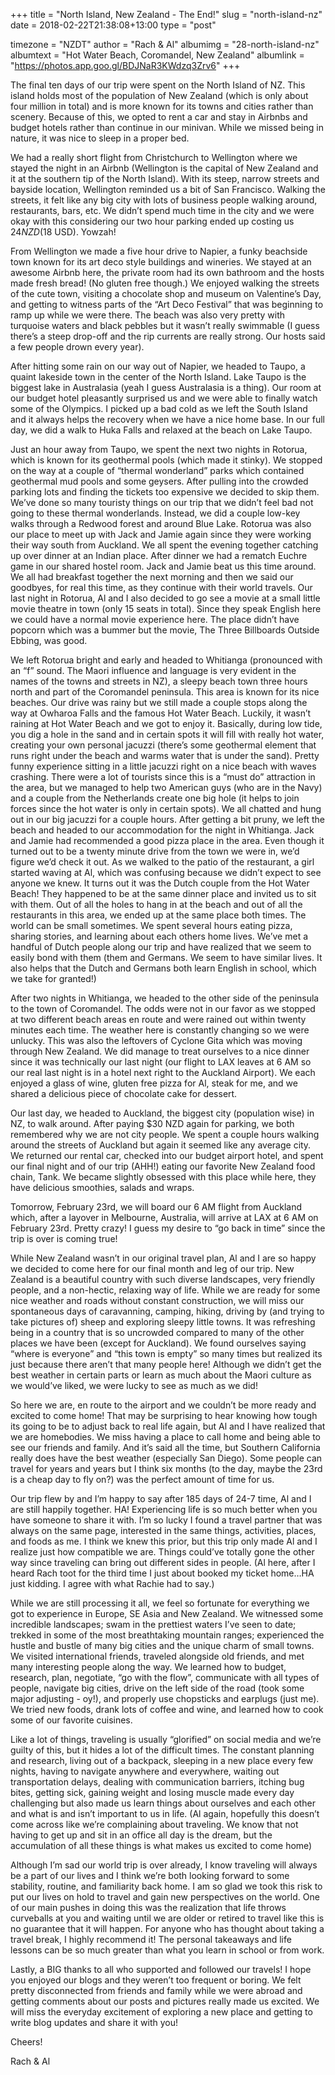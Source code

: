 +++
title = "North Island, New Zealand - The End!"
slug = "north-island-nz"
date = 2018-02-22T21:38:08+13:00
type = "post"

timezone = "NZDT"
author = "Rach & Al"
albumimg = "28-north-island-nz"
albumtext = "Hot Water Beach, Coromandel, New Zealand"
albumlink = "https://photos.app.goo.gl/BDJNaR3KWdzq3Zrv6"
+++

The final ten days of our trip were spent on the North Island of NZ. This island holds most of the population of New Zealand (which is only about four million in total) and is more known for its towns and cities rather than scenery. Because of this, we opted to rent a car and stay in Airbnbs and budget hotels rather than continue in our minivan. While we missed being in nature, it was nice to sleep in a proper bed.

We had a really short flight from Christchurch to Wellington where we stayed the night in an Airbnb (Wellington is the capital of New Zealand and it at the southern tip of the North Island). With its steep, narrow streets and bayside location, Wellington reminded us a bit of San Francisco. Walking the streets, it felt like any big city with lots of business people walking around, restaurants, bars, etc. We didn’t spend much time in the city and we were okay with this considering our two hour parking ended up costing us $24 NZD ($18 USD). Yowzah!

From Wellington we made a five hour drive to Napier, a funky beachside town known for its art deco style buildings and wineries. We stayed at an awesome Airbnb here, the private room had its own bathroom and the hosts made fresh bread! (No gluten free though.) We enjoyed walking the streets of the cute town, visiting a chocolate shop and museum on Valentine’s Day, and getting to witness parts of the “Art Deco Festival” that was beginning to ramp up while we were there. The beach was also very pretty with turquoise waters and black pebbles but it wasn’t really swimmable (I guess there’s a steep drop-off and the rip currents are really strong. Our hosts said a few people drown every year).

After hitting some rain on our way out of Napier, we headed to Taupo, a quaint lakeside town in the center of the North Island. Lake Taupo is the biggest lake in Australasia (yeah I guess Australasia is a thing). Our room at our budget hotel pleasantly surprised us and we were able to finally watch some of the Olympics. I picked up a bad cold as we left the South Island and it always helps the recovery when we have a nice home base. In our full day, we did a walk to Huka Falls and relaxed at the beach on Lake Taupo.

Just an hour away from Taupo, we spent the next two nights in Rotorua, which is known for its geothermal pools (which made it stinky). We stopped on the way at a couple of “thermal wonderland” parks which contained geothermal mud pools and some geysers. After pulling into the crowded parking lots and finding the tickets too expensive we decided to skip them. We’ve done so many touristy things on our trip that we didn’t feel bad not going to these thermal wonderlands. Instead, we did a couple low-key walks through a Redwood forest and around Blue Lake. Rotorua was also our place to meet up with Jack and Jamie again since they were working their way south from Auckland. We all spent the evening together catching up over dinner at an Indian place. After dinner we had a rematch Euchre game in our shared hostel room. Jack and Jamie beat us this time around. We all had breakfast together the next morning and then we said our goodbyes, for real this time, as they continue with their world travels. Our last night in Rotorua, Al and I also decided to go see a movie at a small little movie theatre in town (only 15 seats in total). Since they speak English here we could have a normal movie experience here. The place didn’t have popcorn which was a bummer but the movie, The Three Billboards Outside Ebbing, was good.

We left Rotorua bright and early and headed to Whitianga (pronounced with an “f” sound. The Maori influence and language is very evident in the names of the towns and streets in NZ), a sleepy beach town three hours north and part of the Coromandel peninsula. This area is known for its nice beaches. Our drive was rainy but we still made a couple stops along the way at Owharoa Falls and the famous Hot Water Beach. Luckily, it wasn’t raining at Hot Water Beach and we got to enjoy it. Basically, during low tide, you dig a hole in the sand and in certain spots it will fill with really hot water, creating your own personal jacuzzi (there’s some geothermal element that runs right under the beach and warms water that is under the sand). Pretty funny experience sitting in a little jacuzzi right on a nice beach with waves crashing. There were a lot of tourists since this is a “must do” attraction in the area, but we managed to help two American guys (who are in the Navy) and a couple from the Netherlands create one big hole (it helps to join forces since the hot water is only in certain spots). We all chatted and hung out in our big jacuzzi for a couple hours. After getting a bit pruny, we left the beach and headed to our accommodation for the night in Whitianga. Jack and Jamie had recommended a good pizza place in the area. Even though it turned out to be a twenty minute drive from the town we were in, we’d figure we’d check it out. As we walked to the patio of the restaurant, a girl started waving at Al, which was confusing because we didn’t expect to see anyone we knew. It turns out it was the Dutch couple from the Hot Water Beach! They happened to be at the same dinner place and invited us to sit with them. Out of all the holes to hang in at the beach and out of all the restaurants in this area, we ended up at the same place both times. The world can be small sometimes. We spent several hours eating pizza, sharing stories, and learning about each others home lives. We’ve met a handful of Dutch people along our trip and have realized that we seem to easily bond with them (them and Germans. We seem to have similar lives. It also helps that the Dutch and Germans both learn English in school, which we take for granted!)

After two nights in Whitianga, we headed to the other side of the peninsula to the town of Coromandel. The odds were not in our favor as we stopped at two different beach areas en route and were rained out within twenty minutes each time. The weather here is constantly changing so we were unlucky. This was also the leftovers of Cyclone Gita which was moving through New Zealand. We did manage to treat ourselves to a nice dinner since it was technically our last night (our flight to LAX leaves at 6 AM so our real last night is in a hotel next right to the Auckland Airport). We each enjoyed a glass of wine, gluten free pizza for Al, steak for me, and we shared a delicious piece of chocolate cake for dessert.

Our last day, we headed to Auckland, the biggest city (population wise) in NZ, to walk around. After paying $30 NZD again for parking, we both remembered why we are not city people. We spent a couple hours walking around the streets of Auckland but again it seemed like any average city. We returned our rental car, checked into our budget airport hotel, and spent our final night and of our trip (AHH!) eating our favorite New Zealand food chain, Tank. We became slightly obsessed with this place while here, they have delicious smoothies, salads and wraps.

Tomorrow, February 23rd, we will board our 6 AM flight from Auckland which, after a layover in Melbourne, Australia, will arrive at LAX at 6 AM on February 23rd. Pretty crazy! I guess my desire to “go back in time” since the trip is over is coming true!

While New Zealand wasn’t in our original travel plan, Al and I are so happy we decided to come here for our final month and leg of our trip. New Zealand is a beautiful country with such diverse landscapes, very friendly people, and a non-hectic, relaxing way of life. While we are ready for some nice weather and roads without constant construction, we will miss our spontaneous days of caravanning, camping, hiking, driving by (and trying to take pictures of) sheep and exploring sleepy little towns. It was refreshing being in a country that is so uncrowded compared to many of the other places we have been (except for Auckland). We found ourselves saying “where is everyone” and “this town is empty” so many times but realized its just because there aren’t that many people here! Although we didn’t get the best weather in certain parts or learn as much about the Maori culture as we would’ve liked, we were lucky to see as much as we did!

So here we are, en route to the airport and we couldn’t be more ready and excited to come home! That may be surprising to hear knowing how tough its going to be to adjust back to real life again, but Al and I have realized that we are homebodies. We miss having a place to call home and being able to see our friends and family. And it’s said all the time, but Southern California really does have the best weather (especially San Diego). Some people can travel for years and years but I think six months (to the day, maybe the 23rd is a cheap day to fly on?) was the perfect amount of time for us.

Our trip flew by and I’m happy to say after 185 days of 24-7 time, Al and I are still happily together. HA! Experiencing life is so much better when you have someone to share it with. I’m so lucky I found a travel partner that was always on the same page, interested in the same things, activities, places, and foods as me. I think we knew this prior, but this trip only made Al and I realize just how compatible we are. Things could’ve totally gone the other way since traveling can bring out different sides in people. (Al here, after I heard Rach toot for the third time I just about booked my ticket home…HA just kidding. I agree with what Rachie had to say.)

While we are still processing it all, we feel so fortunate for everything we got to experience in Europe, SE Asia and New Zealand. We witnessed some incredible landscapes; swam in the prettiest waters I’ve seen to date; trekked in some of the most breathtaking mountain ranges; experienced the hustle and bustle of many big cities and the unique charm of small towns. We visited international friends, traveled alongside old friends, and met many interesting people along the way. We learned how to budget, research, plan, negotiate, “go with the flow”, communicate with all types of people, navigate big cities, drive on the left side of the road (took some major adjusting - oy!), and properly use chopsticks and earplugs (just me). We tried new foods, drank lots of coffee and wine, and learned how to cook some of our favorite cuisines.

Like a lot of things, traveling is usually “glorified” on social media and we’re guilty of this, but it hides a lot of the difficult times. The constant planning and research, living out of a backpack, sleeping in a new place every few nights, having to navigate anywhere and everywhere, waiting out transportation delays, dealing with communication barriers, itching bug bites, getting sick, gaining weight and losing muscle made every day challenging but also made us learn things about ourselves and each other and what is and isn’t important to us in life. (Al again, hopefully this doesn’t come across like we’re complaining about traveling. We know that not having to get up and sit in an office all day is the dream, but the accumulation of all these things is what makes us excited to come home)

Although I’m sad our world trip is over already, I know traveling will always be a part of our lives and I think we’re both looking forward to some stability, routine, and familiarity back home. I am so glad we took this risk to put our lives on hold to travel and gain new perspectives on the world. One of our main pushes in doing this was the realization that life throws curveballs at you and waiting until we are older or retired to travel like this is no guarantee that it will happen. For anyone who has thought about taking a travel break, I highly recommend it! The personal takeaways and life lessons can be so much greater than what you learn in school or from work.

Lastly, a BIG thanks to all who supported and followed our travels! I hope you enjoyed our blogs and they weren’t too frequent or boring. We felt pretty disconnected from friends and family while we were abroad and getting comments about our posts and pictures really made us excited. We will miss the everyday excitement of exploring a new place and getting to write blog updates and share it with you!

Cheers!

Rach & Al
